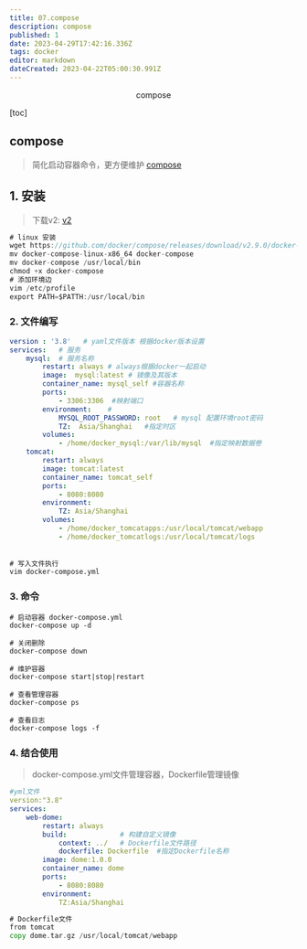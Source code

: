 ```yaml
---
title: 07.compose
description: compose
published: 1
date: 2023-04-29T17:42:16.336Z
tags: docker
editor: markdown
dateCreated: 2023-04-22T05:00:30.991Z
---
```


<center>compose</center>



[toc]





## compose

> 简化启动容器命令，更方便维护 [compose](https://github.com/docker/compose)





## 1. 安装

> 下载v2: [v2](https://github.com/docker/compose/releases)

```go
# linux 安装
wget https://github.com/docker/compose/releases/download/v2.9.0/docker-compose-linux-x86_64
mv docker-compose-linux-x86_64 docker-compose
mv docker-compose /usr/local/bin
chmod +x docker-compose
# 添加环境边
vim /etc/profile
export PATH=$PATTH:/usr/local/bin
```



### 2. 文件编写

```yaml
version : '3.8'   # yaml文件版本 根据docker版本设置
services:   # 服务
	mysql:  # 服务名称
        restart: always # always根据docker一起启动
        image:  mysql:latest # 镜像及其版本
        container_name: mysql_self #容器名称
        ports: 
            - 3306:3306  #映射端口
        environment:    # 
            MYSQL_ROOT_PASSWORD: root   # mysql 配置环境root密码
            TZ:  Asia/Shanghai   #指定时区
        volumes: 
            - /home/docker_mysql:/var/lib/mysql  #指定映射数据卷
	tomcat: 
		restart: always
		image: tomcat:latest
		container_name: tomcat_self
		ports:
			- 8080:8080
		environment:
			TZ: Asia/Shanghai
		volumes:
			- /home/docker_tomcatapps:/usr/local/tomcat/webapp
			- /home/docker_tomcatlogs:/usr/local/tomcat/logs	
			
```

```shell
# 写入文件执行
vim docker-compose.yml
```



### 3. 命令

```shell
# 启动容器 docker-compose.yml
docker-compose up -d 

# 关闭删除
docker-compose down 

# 维护容器
docker-compose start|stop|restart

# 查看管理容器
docker-compose ps

# 查看日志
docker-compose logs -f 
```



### 4. 结合使用

> docker-compose.yml文件管理容器，Dockerfile管理镜像

```yaml
#yml文件
version:"3.8"
services:
	web-dome:
		restart: always
		build:             # 构建自定义镜像
			context: ../   # Dockerfile文件路径
			dockerfile: Dockerfile  #指定Dockerfile名称
		image: dome:1.0.0
		container_name: dome
		ports:
			- 8080:8080
		environment:
			TZ:Asia/Shanghai			
```

```go
# Dockerfile文件
from tomcat
copy dome.tar.gz /usr/local/tomcat/webapp
```

